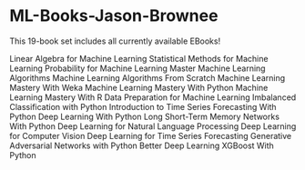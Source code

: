 # ML-Books-Jason-Brownee


This 19-book set includes all currently available EBooks!

Linear Algebra for Machine Learning
Statistical Methods for Machine Learning
Probability for Machine Learning
Master Machine Learning Algorithms
Machine Learning Algorithms From Scratch
Machine Learning Mastery With Weka
Machine Learning Mastery With Python
Machine Learning Mastery With R
Data Preparation for Machine Learning
Imbalanced Classification with Python
Introduction to Time Series Forecasting With Python
Deep Learning With Python
Long Short-Term Memory Networks With Python
Deep Learning for Natural Language Processing
Deep Learning for Computer Vision
Deep Learning for Time Series Forecasting
Generative Adversarial Networks with Python
Better Deep Learning
XGBoost With Python
